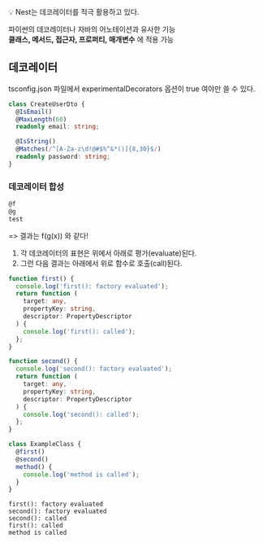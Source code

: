 💡 Nest는 데코레이터를 적극 활용하고 있다.

파이썬의 데코레이터나 자바의 어노테이션과 유사한 기능</br>
**클래스, 메서드, 접근자, 프로퍼티, 매개변수** 에 적용 가능

## 데코레이터

tsconfig.json 파일에서 experimentalDecorators 옵션이 true 여야만 쓸 수 있다.

```typescript
class CreateUserDto {
  @IsEmail()
  @MaxLength(60)
  readonly email: string;

  @IsString()
  @Matches(/^[A-Za-z\d!@#$%^&*()]{8,30}$/)
  readonly password: string;
}
```

### 데코레이터 합성

```typescript
@f
@g
test
```

=> 결과는 f(g(x)) 와 같다!

1. 각 데코레이터의 표현은 위에서 아래로 평가(evaluate)된다.
2. 그런 다음 결과는 아래에서 위로 함수로 호출(call)된다.

```ts
function first() {
  console.log('first(): factory evaluated');
  return function (
    target: any,
    propertyKey: string,
    descriptor: PropertyDescriptor
  ) {
    console.log('first(): called');
  };
}

function second() {
  console.log('second(): factory evaluated');
  return function (
    target: any,
    propertyKey: string,
    descriptor: PropertyDescriptor
  ) {
    console.log('second(): called');
  };
}

class ExampleClass {
  @first()
  @second()
  method() {
    console.log('method is called');
  }
}
```

```
first(): factory evaluated
second(): factory evaluated
second(): called
first(): called
method is called
```
